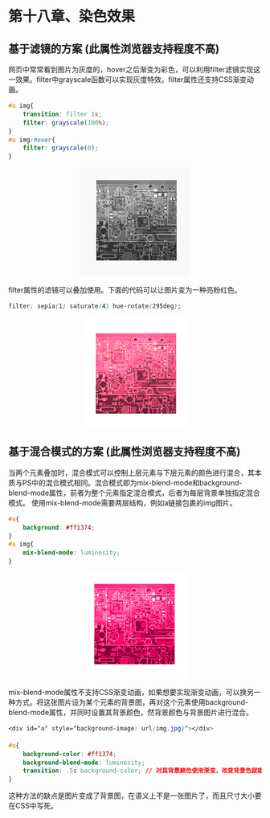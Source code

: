 # 第十八章、染色效果
## 基于滤镜的方案 (此属性浏览器支持程度不高)
网页中常常看到图片为灰度的，hover之后渐变为彩色，可以利用filter滤镜实现这一效果。filter中grayscale函数可以实现灰度特效。filter属性还支持CSS渐变动画。
```css
#a img{
    transition: filter 1s;
    filter: grayscale(100%);
}
#a img:hover{
    filter: grayscale(0);
}
```
<div align=center><img src="../../img/css-secret/18/1.gif"></div>  

filter属性的滤镜可以叠加使用。下面的代码可以让图片变为一种亮粉红色。
```css
filter: sepia(1) saturate(4) hue-rotate(295deg);
```
<div align=center><img src="../../img/css-secret/18/2.png"></div>  

## 基于混合模式的方案 (此属性浏览器支持程度不高)
当两个元素叠加时，混合模式可以控制上层元素与下层元素的颜色进行混合，其本质与PS中的混合模式相同。混合模式即为mix-blend-mode和background-blend-mode属性，前者为整个元素指定混合模式，后者为每层背景单独指定混合模式。
使用mix-blend-mode需要两层结构，例如a链接包裹的img图片。
```css
#a{
    background: #ff1374;
}
#a img{
    mix-blend-mode: luminosity;
}
```
<div align=center><img src="../../img/css-secret/18/3.png"></div>  

mix-blend-mode属性不支持CSS渐变动画，如果想要实现渐变动画，可以换另一种方式。将这张图片设为某个元素的背景图，再对这个元素使用background-blend-mode属性，并同时设置其背景颜色，然背景颜色与背景图片进行混合。
```css
<div id="a" style="background-image: url(img.jpg)"></div>

#a{
    background-color: #ff1374;
    background-blend-mode: luminosity;
    transition: .5s background-color; // 对其背景颜色使用渐变，改变背景色就能实现渐变效果。
}
```
这种方法的缺点是图片变成了背景图，在语义上不是一张图片了，而且尺寸大小要在CSS中写死。